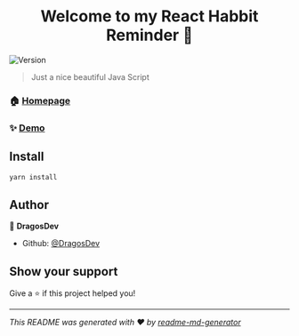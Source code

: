<h1 align="center">Welcome to my React Habbit Reminder 👋</h1>
<p>
  <img alt="Version" src="https://img.shields.io/badge/version-v1.0-blue.svg?cacheSeconds=2592000" />
</p>

> Just a nice beautiful Java Script 

### 🏠 [Homepage](https://habbit-reminder.netlify.app/)

### ✨ [Demo](https://habbit-reminder.netlify.app/)

## Install

```sh
yarn install
```

## Author

👤 **DragosDev**

* Github: [@DragosDev](https://github.com/DragosDev)

## Show your support

Give a ⭐️ if this project helped you!

***
_This README was generated with ❤️ by [readme-md-generator](https://github.com/kefranabg/readme-md-generator)_
